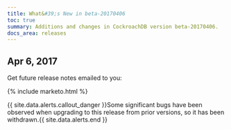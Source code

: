 ```yaml
---
title: What&#39;s New in beta-20170406
toc: true
summary: Additions and changes in CockroachDB version beta-20170406.
docs_area: releases 
---
```


## Apr 6, 2017

Get future release notes emailed to you:

{%  include marketo.html %}

{{ site.data.alerts.callout_danger }}Some significant bugs have been observed when upgrading to this release from prior versions, so it has been withdrawn.{{ site.data.alerts.end }}
